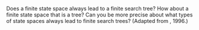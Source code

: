 

Does a finite state space always lead to a finite search tree? How about
a finite state space that is a tree? Can you be more precise about what
types of state spaces always lead to finite search trees? (Adapted from
, 1996.)
